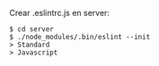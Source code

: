 Crear .eslintrc.js en server:

    $ cd server
    $ ./node_modules/.bin/eslint --init
    > Standard
    > Javascript
